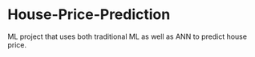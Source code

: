 # House-Price-Prediction
ML project that uses both traditional ML as well as ANN to predict house price.
